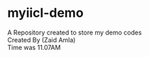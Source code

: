 # myiicl-demo
A Repository created to store my demo codes 
<br>
Created By (Zaid Amla)
<br>
Time was 11.07AM
